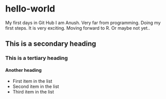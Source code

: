 hello-world
===========

My first days in Git Hub
I am Anush. Very far from programming. Doing my first steps. 
It is very exciting. Moving forward to R. Or maybe not yet..
## This is a secondary heading
### This is a tertiary heading
#### Another heading
* First item in the list
* Second item in the list
* Third item in the list
